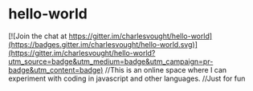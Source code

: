 # hello-world

[![Join the chat at https://gitter.im/charlesvought/hello-world](https://badges.gitter.im/charlesvought/hello-world.svg)](https://gitter.im/charlesvought/hello-world?utm_source=badge&utm_medium=badge&utm_campaign=pr-badge&utm_content=badge)
//This is an online space where I can experiment with coding in javascript and other languages.
//Just for fun
